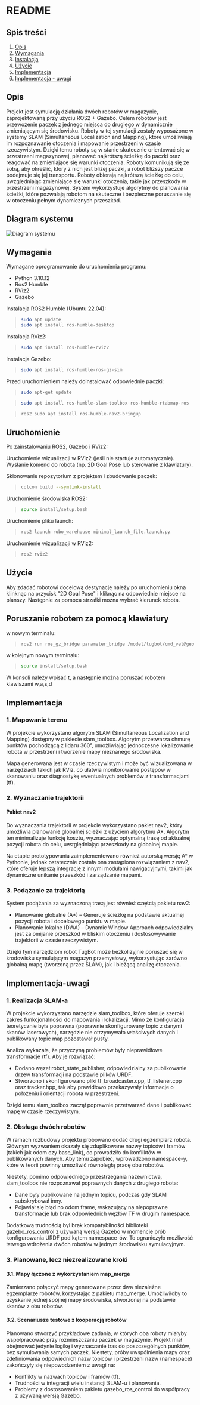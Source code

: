 # README
## Spis treści

1. [Opis](#opis)
2. [Wymagania](#wymagania)
3. [Instalacja](#instalacja)
4. [Użycie](#użycie)
5. [Implementacja](#implementacja)
6. [Implementacja - uwagi](#implementacja-uwagi)
## Opis

Projekt jest symulacją działania dwóch robotów w magazynie, zaprojektowaną przy użyciu ROS2 + Gazebo. Celem robotów jest przewożenie paczek z jednego miejsca do drugiego w dynamicznie zmieniającym się środowisku. Roboty w tej symulacji zostały wyposażone w systemy SLAM (Simultaneous Localization and Mapping), które umożliwiają im rozpoznawanie otoczenia i mapowanie przestrzeni w czasie rzeczywistym. Dzięki temu roboty są w stanie skutecznie orientować się w przestrzeni magazynowej, planować najkrótszą ścieżkę do paczki oraz reagować na zmieniające się warunki otoczenia. Roboty komunikują się ze sobą, aby określić, który z nich jest bliżej paczki, a robot bliższy paczce podejmuje się jej transportu. Roboty obierają najkrótszą ścieżkę do celu, uwzględniając zmieniające się warunki otoczenia, takie jak przeszkody w przestrzeni magazynowej. System wykorzystuje algorytmy do planowania ścieżki, które pozwalają robotom na skuteczne i bezpieczne poruszanie się w otoczeniu pełnym dynamicznych przeszkód.

## Diagram systemu
![Diagram systemu](./image.png)

## Wymagania

Wymagane oprogramowanie do uruchomienia programu:

- Python 3.10.12
- Ros2 Humble
- RViz2
- Gazebo

Instalacja ROS2 Humble (Ubuntu 22.04):
> ```bash
> sudo apt update
> sudo apt install ros-humble-desktop
> ```

Instalacja RViz2:
> ```bash
> sudo apt install ros-humble-rviz2
> ```

Instalacja Gazebo:
> ```bash
> sudo apt install ros-humble-ros-gz-sim
> ```

Przed uruchomieniem należy doinstalować odpowiednie paczki:
> ```bash
> sudo apt-get update
> ```

> ```bash
> sudo apt install ros-humble-slam-toolbox ros-humble-rtabmap-ros
> ```

> ```bash
> ros2 sudo apt install ros-humble-nav2-bringup
> ```

## Uruchomienie

Po zainstalowaniu ROS2, Gazebo i RViz2:

Uruchomienie wizualizacji w RViz2 (jeśli nie startuje automatycznie).
Wysłanie komend do robota (np. 2D Goal Pose lub sterowanie z klawiatury).

Sklonowanie repozytorium z projektem i zbudowanie paczek:
> ```bash
> colcon build --symlink-install
> ```

Uruchomienie środowiska ROS2:
> ```bash
> source install/setup.bash
> ```

Uruchomienie pliku launch:
> ```bash
> ros2 launch robo_warehouse minimal_launch_file.launch.py
> ```

Uruchomienie wizualizacji w RViz2:
> ```bash
> ros2 rviz2
> ```

## Użycie

Aby zdadać robotowi docelową destynację należy po uruchomieniu okna klinknąc na przycisk "2D Goal Pose" i kliknąc na odpowiednie miejsce na planszy.
Następnie za pomoca strzałki można wybrać kierunek robota.

## Poruszanie robotem za pomocą klawiatury
w nowym terminalu:
> ```bash
> ros2 run ros_gz_bridge parameter_bridge /model/tugbot/cmd_vel@geometry_msgs/msg/Twist@gz.msgs.Twist
> ```

w kolejnym nowym terminalu:
> ```bash
> source install/setup.bash
> ```
W konsoli należy wpisać t, a następnie można poruszać robotem klawiszami w,a,s,d

## Implementacja

### 1. Mapowanie terenu
W projekcie wykorzystano algorytm SLAM (Simultaneous Localization and Mapping) dostępny w pakiecie slam_toolbox. Algorytm przetwarza chmurę punktów pochodzącą z lidaru 360°, umożliwiając jednoczesne lokalizowanie robota w przestrzeni i tworzenie mapy nieznanego środowiska.

Mapa generowana jest w czasie rzeczywistym i może być wizualizowana w narzędziach takich jak RViz, co ułatwia monitorowanie postępów w skanowaniu oraz diagnostykę ewentualnych problemów z transformacjami (tf).

### 2. Wyznaczanie trajektorii

#### Pakiet nav2
Do wyznaczania trajektorii w projekcie wykorzystano pakiet nav2, który umożliwia planowanie globalnej ścieżki z użyciem algorytmu A*. Algorytm ten minimalizuje funkcję kosztu, wyznaczając optymalną trasę od aktualnej pozycji robota do celu, uwzględniając przeszkody na globalnej mapie.

Na etapie prototypowania zaimplementowano również autorską wersję A* w Pythonie, jednak ostatecznie została ona zastąpiona rozwiązaniem z nav2, które oferuje lepszą integrację z innymi modułami nawigacyjnymi, takimi jak dynamiczne unikanie przeszkód i zarządzanie mapami.

### 3. Podążanie za trajektorią
System podążania za wyznaczoną trasą jest również częścią pakietu nav2:

- Planowanie globalne (A*) – Generuje ścieżkę na podstawie aktualnej pozycji robota i docelowego punktu w mapie.
- Planowanie lokalne (DWA) – Dynamic Window Approach odpowiedzialny jest za omijanie przeszkód w bliskim otoczeniu i dostosowywanie trajektorii w czasie rzeczywistym.
  
Dzięki tym narzędziom robot TugBot może bezkolizyjnie poruszać się w środowisku symulującym magazyn przemysłowy, wykorzystując zarówno globalną mapę (tworzoną przez SLAM), jak i bieżącą analizę otoczenia.

## Implementacja-uwagi

### 1. Realizacja SLAM-a

W projekcie wykorzystano narzędzie slam_toolbox, które oferuje szeroki zakres funkcjonalności do mapowania i lokalizacji. Mimo że konfiguracja teoretycznie była poprawna (poprawnie skonfigurowany topic z danymi skanów laserowych), narzędzie nie otrzymywało właściwych danych i publikowany topic map pozostawał pusty.

Analiza wykazała, że przyczyną problemów były nieprawidłowe transformacje (tf). Aby je rozwiązać:

- Dodano węzeł robot_state_publisher, odpowiedzialny za publikowanie drzew transformacji na podstawie plików URDF.
- Stworzono i skonfigurowano pliki tf_broadcaster.cpp, tf_listener.cpp oraz tracker.hpp, tak aby prawidłowo przekazywały informacje o położeniu i orientacji robota w przestrzeni.
  
Dzięki temu slam_toolbox zaczął poprawnie przetwarzać dane i publikować mapę w czasie rzeczywistym.

### 2. Obsługa dwóch robotów

W ramach rozbudowy projektu próbowano dodać drugi egzemplarz robota. Głównym wyzwaniem okazały się zduplikowane nazwy topiców i framów (takich jak odom czy base_link), co prowadziło do konfliktów w publikowanych danych. Aby temu zapobiec, wprowadzono namespace-y, które w teorii powinny umożliwić równoległą pracę obu robotów.

Niestety, pomimo odpowiedniego przestrzegania nazewnictwa, slam_toolbox nie rozpoznawał poprawnych danych z drugiego robota:

- Dane były publikowane na jednym topicu, podczas gdy SLAM subskrybował inny.
- Pojawiał się błąd no odom frame, wskazujący na niepoprawne transformacje lub brak odpowiednich węzłów TF w drugim namespace.
  
Dodatkową trudnością był brak kompatybilności biblioteki gazebo_ros_control z używaną wersją Gazebo w momencie prób konfigurowania URDF pod kątem namespace-ów. To ograniczyło możliwość łatwego wdrożenia dwóch robotów w jednym środowisku symulacyjnym.

### 3. Planowane, lecz niezrealizowane kroki
   
#### 3.1. Mapy łączone z wykorzystaniem map_merge

Zamierzano połączyć mapy generowane przez dwa niezależne egzemplarze robotów, korzystając z pakietu map_merge. Umożliwiłoby to uzyskanie jednej spójnej mapy środowiska, stworzonej na podstawie skanów z obu robotów.

#### 3.2. Scenariusze testowe z kooperacją robotów

Planowano stworzyć przykładowe zadania, w których oba roboty miałyby współpracować przy rozmieszczaniu paczek w magazynie. Projekt miał obejmować jedynie logikę i wyznaczanie tras do poszczególnych punktów, bez symulowania samych paczek.
Niestety, próby uwspólnienia mapy oraz zdefiniowania odpowiednich nazw topiców i przestrzeni nazw (namespace) zakończyły się niepowodzeniem z uwagi na:

- Konflikty w nazwach topiców i framów (tf).
- Trudności w integracji wielu instancji SLAM-u i planowania.
- Problemy z dostosowaniem pakietu gazebo_ros_control do współpracy z używaną wersją Gazebo.

